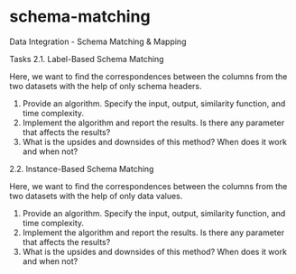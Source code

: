 # schema-matching
Data Integration - Schema Matching &amp; Mapping

Tasks
2.1. Label-Based Schema Matching 

Here, we want to find the correspondences between the columns from the two datasets
with the help of only schema headers.
1. Provide an algorithm. Specify the input, output, similarity function, and time
complexity.
2. Implement the algorithm and report the results. Is there any parameter that affects
the results?
3. What is the upsides and downsides of this method? When does it work and when
not?

2.2. Instance-Based Schema Matching

Here, we want to find the correspondences between the columns from the two datasets
with the help of only data values.
1. Provide an algorithm. Specify the input, output, similarity function, and time
complexity.
2. Implement the algorithm and report the results. Is there any parameter that affects
the results?
3. What is the upsides and downsides of this method? When does it work and when
not?
